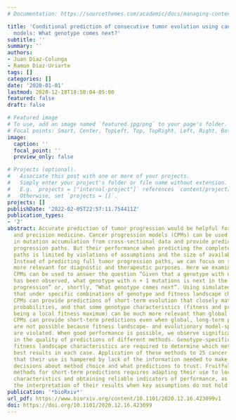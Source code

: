 ```yaml
---
# Documentation: https://sourcethemes.com/academic/docs/managing-content/

title: 'Conditional prediction of consecutive tumor evolution using cancer progression
  models: What genotype comes next?'
subtitle: ''
summary: ''
authors:
- Juan Diaz-Colunga
- Ramon Diaz-Uriarte
tags: []
categories: []
date: '2020-01-01'
lastmod: 2020-12-18T18:50:04-05:00
featured: false
draft: false

# Featured image
# To use, add an image named `featured.jpg/png` to your page's folder.
# Focal points: Smart, Center, TopLeft, Top, TopRight, Left, Right, BottomLeft, Bottom, BottomRight.
image:
  caption: ''
  focal_point: ''
  preview_only: false

# Projects (optional).
#   Associate this post with one or more of your projects.
#   Simply enter your project's folder or file name without extension.
#   E.g. `projects = ["internal-project"]` references `content/project/deep-learning/index.md`.
#   Otherwise, set `projects = []`.
projects: []
publishDate: '2022-02-05T22:57:11.754411Z'
publication_types:
- '2'
abstract: Accurate prediction of tumor progression would be helpful for adaptive therapy
  and precision medicine. Cancer progression models (CPMs) can be used to infer dependencies
  in mutation accumulation from cross-sectional data and provide predictions of tumor
  progression paths. But their performance when predicting the complete evolutionary
  paths is limited by violations of assumptions and the size of available data sets.
  Instead of predicting full tumor progression paths, we can focus on short-term predictions,
  more relevant for diagnostic and therapeutic purposes. Here we examine if five distinct
  CPMs can be used to answer the question “Given that a genotype with n mutations
  has been observed, what genotype with n + 1 mutations is next in the path of tumor
  progression” or, shortly, “What genotype comes next”. Using simulated data we find
  that under specific combinations of genotype and fitness landscape characteristics
  CPMs can provide predictions of short-term evolution that closely match the true
  probabilities, and that some genotype characteristics (fitness and probability of
  being a local fitness maximum) can be much more relevant than global features. Thus,
  CPMs can provide short-term predictions even when global, long-term predictions
  are not possible because fitness landscape- and evolutionary model-specific assumptions
  are violated. When good performance is possible, we observe significant variation
  in the quality of predictions of different methods. Genotype-specific and global
  fitness landscape characteristics are required to determine which method provides
  best results in each case. Application of these methods to 25 cancer data sets shows
  that their use is hampered by lack of the information needed to make principled
  decisions about method choice and what predictions to trust. Fruitful use of these
  methods for short-term predictions requires adapting their use to local genotype
  characteristics and obtaining reliable indicators of performance, as well clarifying
  the interpretation of their results when key assumptions do not hold.
publication: '*bioRxiv*'
url_pdf: https://www.biorxiv.org/content/10.1101/2020.12.16.423099v1
doi: https://doi.org/10.1101/2020.12.16.423099
---
```

